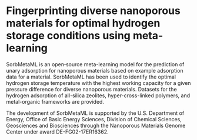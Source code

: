 # Fingerprinting diverse nanoporous materials for optimal hydrogen storage conditions using meta-learning

SorbMetaML is an open‐source meta-learning model for the prediction of unary adsorption for nanoporous materials based on example adsorption data for a material. SorbMetaML has been used to identify the optimal hydrogen storage temperature with the highest working capacity for a given pressure difference for diverse nanoporous materials. Datasets for the hydrogen adsorption of all-silica zeolites, hyper-cross-linked polymers, and metal-organic frameworks are provided.

The development of SorbMetaML is supported by the U.S. Department of Energy, Office of Basic Energy Sciences, Division of Chemical Sciences, Geosciences and Biosciences through the Nanoporous Materials Genome Center under award DE-FG02-17ER16362.
